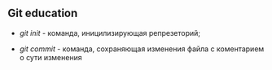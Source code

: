 ## Git education

* *git init* - команда, иницилизирующая репрезеторий;

* *git commit* - команда, сохраняющая изменения файла с коментарием о сути изменения 